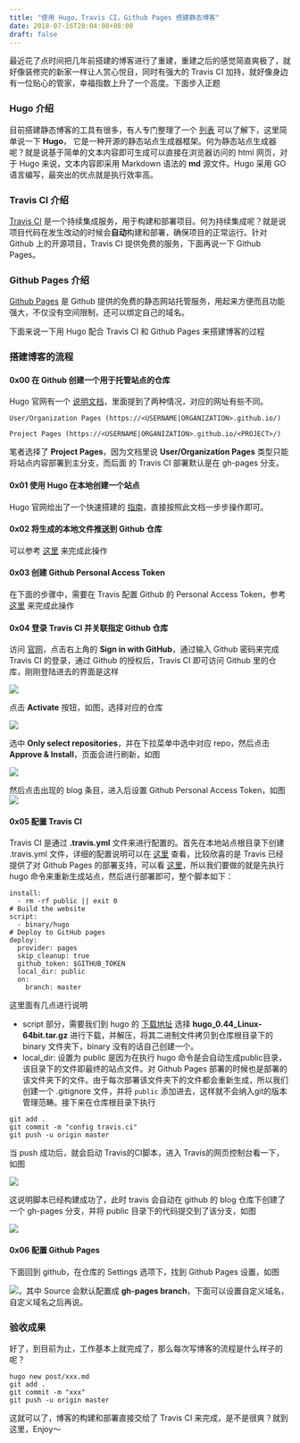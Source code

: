 ```yaml
---
title: "使用 Hugo，Travis CI，Github Pages 搭建静态博客"
date: 2018-07-16T20:04:08+08:00
draft: false
---
```


最近花了点时间把几年前搭建的博客进行了重建，重建之后的感觉简直爽极了，就好像装修完的新家一样让人赏心悦目，同时有强大的 Travis CI 加持，就好像身边有一位贴心的管家，幸福指数上升了一个高度。下面步入正题

### Hugo 介绍
目前搭建静态博客的工具有很多，有人专门整理了一个 [列表](https://www.staticgen.com) 可以了解下，这里简单说一下 **Hugo**， 它是一种开源的静态站点生成器框架。何为静态站点生成器呢？就是说基于简单的文本内容即可生成可以直接在浏览器访问的 html 网页，对于 Hugo 来说，文本内容即采用 Markdown 语法的 **md** 源文件。Hugo 采用 GO 语言编写，最突出的优点就是执行效率高。
### Travis CI 介绍
[Travis CI](https://travis-ci.org) 是一个持续集成服务，用于构建和部署项目。何为持续集成呢？就是说项目代码在发生改动的时候会**自动**构建和部署，确保项目的正常运行。针对 Github 上的开源项目，Travis CI 提供免费的服务，下面再说一下 Github Pages。
### Github Pages 介绍
[Github Pages](https://pages.github.com) 是 Github 提供的免费的静态网站托管服务，用起来方便而且功能强大，不仅没有空间限制，还可以绑定自己的域名。

下面来说一下用 Hugo 配合 Travis CI 和 Github Pages 来搭建博客的过程

### 搭建博客的流程

#### 0x00 在 Github 创建一个用于托管站点的仓库
Hugo 官网有一个 [说明文档](https://gohugo.io/hosting-and-deployment/hosting-on-github/)，里面提到了两种情况，对应的网址有些不同。
```
User/Organization Pages (https://<USERNAME|ORGANIZATION>.github.io/)
```
```
Project Pages (https://<USERNAME|ORGANIZATION>.github.io/<PROJECT>/)
```

笔者选择了 **Project Pages**，因为文档里说 **User/Organization Pages** 类型只能将站点内容部署到主分支，而后面 的 Travis CI 部署默认是在 gh-pages 分支。

#### 0x01 使用 Hugo 在本地创建一个站点
Hugo 官网给出了一个快速搭建的 [指南](https://gohugo.io/getting-started/quick-start/)，直接按照此文档一步步操作即可。

#### 0x02 将生成的本地文件推送到 Github 仓库
可以参考 [这里](https://help.github.com/articles/adding-an-existing-project-to-github-using-the-command-line/) 来完成此操作

#### 0x03 创建 Github Personal Access Token
在下面的步骤中，需要在 Travis 配置 Github 的 Personal Access Token，参考 [这里](https://help.github.com/articles/creating-a-personal-access-token-for-the-command-line/) 来完成此操作

#### 0x04 登录 Travis CI 并关联指定 Github 仓库
访问 [官网](https://travis-ci.com/)，点击右上角的 **Sign in with GitHub**，通过输入 Github 密码来完成 Travis CI 的登录，通过 Github 的授权后，Travis CI 即可访问 Github 里的仓库，刚刚登陆进去的界面是这样

![](http://otdyhkopo.bkt.clouddn.com/2018071715318145986671.png)

点击 **Activate** 按钮，如图，选择对应的仓库

![](http://otdyhkopo.bkt.clouddn.com/20180717153181516169546.png)

选中 **Only select repositories**，并在下拉菜单中选中对应 repo，然后点击 **Approve & Install**，页面会进行刷新，如图

![](http://otdyhkopo.bkt.clouddn.com/20180717153181546794094.png)

然后点击出现的 blog 条目，进入后设置 Github Personal Access Token，如图
![](http://otdyhkopo.bkt.clouddn.com/20180717153181883480795.png)

#### 0x05 配置 Travis CI
Travis CI 是通过 **.travis.yml** 文件来进行配置的。首先在本地站点根目录下创建 .travis.yml 文件，详细的配置说明可以在 [这里](https://docs.travis-ci.com/user/customizing-the-build) 查看，比较欣喜的是 Travis 已经提供了对 Github Pages 的部署支持，可以看 [这里](https://docs.travis-ci.com/user/deployment/pages/)，所以我们要做的就是先执行 hugo 命令来重新生成站点，然后进行部署即可，整个脚本如下：

```
install:
  - rm -rf public || exit 0
# Build the website
script:
  - binary/hugo
# Deploy to GitHub pages
deploy:
  provider: pages
  skip_cleanup: true
  github_token: $GITHUB_TOKEN
  local_dir: public
  on:
    branch: master
```

这里面有几点进行说明
* script 部分，需要我们到 hugo 的 [下载地址](https://github.com/gohugoio/hugo/releases) 选择 **hugo_0.44_Linux-64bit.tar.gz** 进行下载，并解压，将其二进制文件拷贝到仓库根目录下的 binary 文件夹下，binary 没有的话自己创建一个。
* local_dir: 设置为 public 是因为在执行 hugo 命令是会自动生成public目录，该目录下的文件即最终的站点文件。对 Github Pages 部署的时候也是部署的该文件夹下的文件。由于每次部署该文件夹下的文件都会重新生成，所以我们创建一个 .gitignore 文件，并将 `public` 添加进去，这样就不会纳入git的版本管理范畴。接下来在仓库根目录下执行
```
git add .
git commit -m "config travis.ci"
git push -u origin master
```
当 push 成功后，就会启动 Travis的CI脚本，进入 Travis的网页控制台看一下，如图

![](http://otdyhkopo.bkt.clouddn.com/2018071715318186175089.png)

这说明脚本已经构建成功了，此时 travis 会自动在 github 的 blog 仓库下创建了一个 gh-pages 分支，并将 public 目录下的代码提交到了该分支，如图

![](http://otdyhkopo.bkt.clouddn.com/20180717153181897274587.png)

#### 0x06 配置 Github Pages
下面回到 github，在仓库的 Settings 选项下，找到 Github Pages 设置，如图

![](http://otdyhkopo.bkt.clouddn.com/20180717153181976871941.png)，其中 Source 会默认配置成 **gh-pages branch**，下面可以设置自定义域名，自定义域名之后再说。

### 验收成果
好了，到目前为止，工作基本上就完成了，那么每次写博客的流程是什么样子的呢？

```
hugo new post/xxx.md
git add .
git commit -m "xxx"
git push -u origin master
```
这就可以了，博客的构建和部署直接交给了 Travis CI 来完成，是不是很爽？就到这里，Enjoy～












